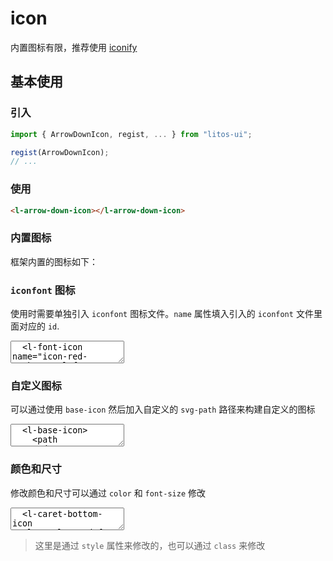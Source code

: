 # icon

内置图标有限，推荐使用 [iconify](https://iconify.design/docs/iconify-icon/)

## 基本使用

### 引入

```js
import { ArrowDownIcon, regist, ... } from "litos-ui";

regist(ArrowDownIcon);
// ...
```

### 使用

```html
<l-arrow-down-icon></l-arrow-down-icon>
```

### 内置图标

框架内置的图标如下：

<ClientOnly>
  <l-icon-list></l-icon-list>
</ClientOnly>

### `iconfont` 图标

使用时需要单独引入 `iconfont` 图标文件。`name` 属性填入引入的 `iconfont` 文件里面对应的 `id`.

<ClientOnly>
<l-code-preview>
<textarea lang="html">
  <l-font-icon name="icon-red-packet"></l-font-icon>
</textarea>
</l-code-preview>
</ClientOnly>

### 自定义图标

可以通过使用 `base-icon` 然后加入自定义的 `svg-path` 路径来构建自定义的图标

<ClientOnly>
<l-code-preview>
<textarea lang="html">
  <l-base-icon>
    <path
      d="M512 42.666667A464.64 464.64 0 0 0 42.666667 502.186667 460.373333 460.373333 0 0 0 363.52 938.666667c23.466667 4.266667 32-9.813333 32-22.186667v-78.08c-130.56 27.733333-158.293333-61.44-158.293333-61.44a122.026667 122.026667 0 0 0-52.053334-67.413333c-42.666667-28.16 3.413333-27.733333 3.413334-27.733334a98.56 98.56 0 0 1 71.68 47.36 101.12 101.12 0 0 0 136.533333 37.973334 99.413333 99.413333 0 0 1 29.866667-61.44c-104.106667-11.52-213.333333-50.773333-213.333334-226.986667a177.066667 177.066667 0 0 1 47.36-124.16 161.28 161.28 0 0 1 4.693334-121.173333s39.68-12.373333 128 46.933333a455.68 455.68 0 0 1 234.666666 0c89.6-59.306667 128-46.933333 128-46.933333a161.28 161.28 0 0 1 4.693334 121.173333A177.066667 177.066667 0 0 1 810.666667 477.866667c0 176.64-110.08 215.466667-213.333334 226.986666a106.666667 106.666667 0 0 1 32 85.333334v125.866666c0 14.933333 8.533333 26.88 32 22.186667A460.8 460.8 0 0 0 981.333333 502.186667 464.64 464.64 0 0 0 512 42.666667"
      fill="#231F20"
    ></path>
  </l-base-icon>
</textarea>
</l-code-preview>
</ClientOnly>

### 颜色和尺寸

修改颜色和尺寸可以通过 `color` 和 `font-size` 修改

<ClientOnly>
<l-code-preview>
<textarea lang="html">
  <l-caret-bottom-icon style="color:red;font-size:32px;" />
</textarea>
</l-code-preview>
</ClientOnly>

> 这里是通过 `style` 属性来修改的，也可以通过 `class` 来修改
